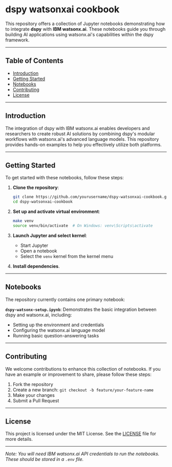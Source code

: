 # dspy watsonxai cookbook

This repository offers a collection of Jupyter notebooks demonstrating how to integrate **dspy** with **IBM watsonx.ai**. These notebooks guide you through building AI applications using watsonx.ai's capabilities within the dspy framework.

---

## Table of Contents

- [Introduction](#introduction)
- [Getting Started](#getting-started)
- [Notebooks](#notebooks)
- [Contributing](#contributing)
- [License](#license)

---

## Introduction

The integration of dspy with IBM watsonx.ai enables developers and researchers to create robust AI solutions by combining dspy's modular workflows with watsonx.ai's advanced language models. This repository provides hands-on examples to help you effectively utilize both platforms.

---

## Getting Started

To get started with these notebooks, follow these steps:

1. **Clone the repository**:
   ```bash
   git clone https://github.com/yourusername/dspy-watsonxai-cookbook.git
   cd dspy-watsonxai-cookbook
   ```

2. **Set up and activate virtual environment**:
   ```bash
   make venv
   source venv/bin/activate  # On Windows: venv\Scripts\activate
   ```
3. **Launch Jupyter and select kernel**:
   - Start Jupyter
   - Open a notebook
   - Select the `venv` kernel from the kernel menu

3. **Install dependencies**.

---

## Notebooks

The repository currently contains one primary notebook:

**`dspy-watsonx-setup.ipynb`**: Demonstrates the basic integration between dspy and watsonx.ai, including:
- Setting up the environment and credentials
- Configuring the watsonx.ai language model
- Running basic question-answering tasks

---

## Contributing

We welcome contributions to enhance this collection of notebooks. If you have an example or improvement to share, please follow these steps:

1. Fork the repository
2. Create a new branch: `git checkout -b feature/your-feature-name`
3. Make your changes
4. Submit a Pull Request

---

## License

This project is licensed under the MIT License. See the [LICENSE](LICENSE) file for more details.

---

_Note: You will need IBM watsonx.ai API credentials to run the notebooks. These should be stored in a `.env` file._
